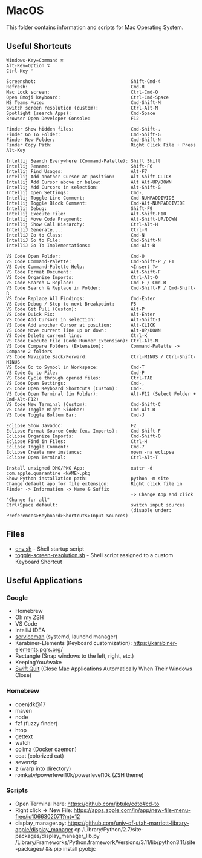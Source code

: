 # MacOS

This folder contains information and scripts for Mac Operating System.

## Useful Shortcuts

```plain
Windows-Key=Command ⌘
Alt-Key=Option ⌥
Ctrl-Key ⌃

Screenshot:                                   Shift-Cmd-4
Refresh:                                      Cmd-R
Mac Lock screen:                              Ctrl-Cmd-Q
Open Emoji keyboard:                          Ctrl-Cmd-Space
MS Teams Mute:                                Cmd-Shift-M
Switch screen resolution (custom):            Ctrl-Alt-M
Spotlight (search Apps):                      Cmd-Space
Browser Open Developer Console:               F12

Finder Show hidden files:                     Cmd-Shift-.
Finder Go To Folder:                          Cmd-Shift-G
Finder New Folder:                            Cmd-Shift-N
Finder Copy Path:                             Right Click File + Press Alt-Key

Intellij Search Everywhere (Command-Palette): Shift Shift
Intellij Rename:                              Shift-F6
Intellij Find Usages:                         Alt-F7
Intellij Add another Cursor at position:      Alt-Shift-CLICK
Intellij Add Cursor above or below:           Alt Alt-UP/DOWN
Intellij Add Cursors in selection:            Alt-Shift-G
Intellij Open Settings:                       Cmd-,
Intellij Toggle Line Comment:                 Cmd-NUMPADDIVIDE
Intellij Toggle Block Comment:                Cmd-Alt-NUMPADDIVIDE
Intellij Debug:                               Shift-F9
Intellij Execute File:                        Alt-Shift-F10
Intellij Move Code Fragment:                  Alt-Shift-UP/DOWN
Intellij Show Call Hierarchy:                 Ctrl-Alt-H
IntelliJ Generate...:                         Ctrl-N
IntelliJ Go to Class:                         Cmd-N
IntelliJ Go to File:                          Cmd-Shift-N
IntelliJ Go To Implementations:               Cmd-Alt-B

VS Code Open Folder:                          Cmd-O
VS Code Command-Palette:                      Cmd-Shift-P / F1
VS Code Command-Palette Help:                 <Insert ?>
VS Code Format Document:                      Alt-Shift-F
VS Code Organize Imports:                     Ctrl-Alt-O
VS Code Search & Replace:                     Cmd-F / Cmd-R
VS Code Search & Replace in Folder:           Cmd-Shift-F / Cmd-Shift-R
VS Code Replace All Findings:                 Cmd-Enter
VS Code Debug / Step to next Breakpoint:      F5
VS Code Git Pull (Custom):                    Alt-P
VS Code Quick Fix:                            Alt-Enter
VS Code Add Cursors in selection:             Alt-Shift-I
VS Code Add another Cursor at position:       Alt-CLICK
VS Code Move current line up or down:         Alt-UP/DOWN
VS Code Delete current line:                  Ctrl-K
VS Code Execute File (Code Runner Extension): Ctrl-Alt-N
VS Code Compare Folders (Extension):          Command-Palette -> Compare 2 folders
VS Code Navigate Back/Forward:                Ctrl-MINUS / Ctrl-Shift-MINUS
VS Code Go to Symbol in Workspace:            Cmd-T
VS Code Go to File:                           Cmd-P
VS Code Cycle through opened files:           Ctrl-TAB
VS Code Open Settings:                        Cmd-,
VS Code Open Keyboard Shortcuts (Custom):     Cmd-.
VS Code Open Terminal (in Folder):            Alt-F12 (Select Folder + Cmd-Alt-F12)
VS Code New Terminal (Custom):                Cmd-Shift-C
VS Code Toggle Right Sidebar:                 Cmd-Alt-B
VS Code Toggle Bottom Bar:                    Cmd-J

Eclipse Show Javadoc:                         F2
Eclipse Format Source Code (ex. Imports):     Cmd-Shift-F
Eclipse Organize Imports:                     Cmd-Shift-O
Eclipse Find in Files:                        Ctrl-H
Eclipse Toggle Comment:                       Cmd-7
Eclipse Create new instance:                  open -na eclipse
Eclipse Open Terminal:                        Ctrl-Alt-T

Install unsigned DMG/PKG App:                 xattr -d com.apple.quarantine <NAME>.pkg
Show Python installation path:                python -m site
Change default app for file extension:        Right click file in Finder -> Information -> Name & Suffix
                                              -> Change App and click "Change for all"
Ctrl+Space default:                           switch input sources
                                              (disable under: Preferences>Keyboard>Shortcuts>Input Sources)
```

## Files

* [env.sh](env.sh) - Shell startup script
* [toggle-screen-resolution.sh](toggle-screen-resolution.sh) - Shell script assigned to a custom Keyboard Shortcut

## Useful Applications

### Google

* Homebrew
* Oh my ZSH
* VS Code
* IntelliJ IDEA
* [serviceman](https://webinstall.dev/serviceman/) (systemd, launchd manager)
* Karabiner-Elements (Keyboard customization): <https://karabiner-elements.pqrs.org/>
* Rectangle (Snap windows to the left, right, etc.)
* KeepingYouAwake
* [Swift Quit](https://swiftquit.com/) (Close Mac Applications Automatically When Their Windows Close)

### Homebrew

* openjdk@17
* maven
* node
* fzf (fuzzy finder)
* htop
* gettext
* watch
* colima (Docker daemon)
* ccat (colorized cat)
* sevenzip
* z (warp into directory)
* romkatv/powerlevel10k/powerlevel10k (ZSH theme)

### Scripts

* Open Terminal here: <https://github.com/jbtule/cdto#cd-to>
* Right click -> New File: <https://apps.apple.com/in/app/new-file-menu-free/id1066302071?mt=12>
* display_manager.py: <https://github.com/univ-of-utah-marriott-library-apple/display_manager>
  cp /Library/Python/2.7/site-packages/display_manager_lib.py /Library/Frameworks/Python.framework/Versions/3.11/lib/python3.11/site-packages/ && pip install pyobjc
